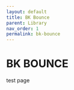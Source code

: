 ```yaml
---
layout: default
title: BK Bounce
parent: Library
nav_order: 1
permalink: bk-bounce
---
```


# BK BOUNCE

test page
